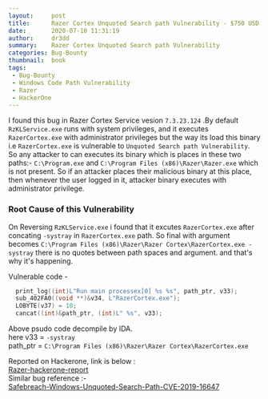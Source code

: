 ```yaml
---
layout:     post
title:      Razer Cortex Unquoted Search path Vulnerability - $750 USD
date:       2020-07-10 11:31:19
author:     dr3dd
summary:    Razer Cortex Unquoted Search path Vulnerability
categories: Bug-Bounty
thumbnail:  book
tags:
 - Bug-Bounty
 - Windows Code Path Vulnerability
 - Razer
 - HackerOne
---
```


I found this bug in Razer Cortex Service vesion `7.3.23.124` .By default `RzKLService.exe` runs with system privileges, and it executes `RazerCortex.exe` with administrator privileges but the way its load this binary i.e `RazerCortex.exe` is vulnerable to `Unquoted Search path Vulnerability`. So any attacker to can executes its binary which is places in these two paths:-
`C:\Program.exe` and `C:\Program Files (x86)\Razer\Razer.exe` which is not present. So if an attacker places their malicious binary at this place, then whenever the  user logged in it, attacker binary executes with administrator privilege.

### Root Cause of this Vulnerability

On Reversing `RzKLService.exe` i found that it excutes `RazerCortex.exe` after concating `-systray` in `RazerCortex.exe` path. So final  with argument becomes
`C:\Program Files (x86)\Razer\Razer Cortex\RazerCortex.exe -systray` there is no quotes between path spaces and argument. and that's why it's happening.

Vulnerable code - 

```C
  print_log((int)L"Run main processex[0] %s %s", path_ptr, v33);
  sub_402FA0((void **)&v34, L"RazerCortex.exe");
  LOBYTE(v37) = 10;
  cancat((int)&path_ptr, (int)L" %s", v33);
```
Above psudo code decompile by IDA. <br>
here v33 = `-systray` <br>
path_ptr = `C:\Program Files (x86)\Razer\Razer Cortex\RazerCortex.exe`

Reported on Hackerone, link is below :<br>
[Razer-hackerone-report](https://hackerone.com/reports/769684)<br>
Similar bug reference :-<br>
[Safebreach-Windows-Unquoted-Search-Path-CVE-2019-16647](https://hackerone.com/redirect?url=https%3A%2F%2Fsafebreach.com%2FPost%2FMaxthon-Browser-for-Windows-Unquoted-Search-Path-and-Potential-Abuses-CVE-2019-16647)